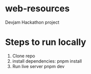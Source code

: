 # web-resources
Devjam Hackathon project
# Steps to run locally
1. Clone repo
2. install dependencies:
   pnpm install
3. Run live server
   pnpm dev   
